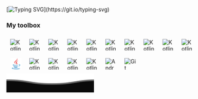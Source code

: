 
[![Typing SVG](https://readme-typing-svg.herokuapp.com?color=%2336BCF7&center=true&vCenter=true&width=600&lines=Hi+there+👋,+I+am+Guo+Yang.+Welcome+to+My+Profile!)](https://git.io/typing-svg)

### My toolbox
<div>
  <img align="left" height="30" width="30" style="margin: 10px;" src="https://cdn.simpleicons.org/Linux" alt="Kotlin" />
  <img align="left" height="30" width="30" style="margin: 10px;"  src="https://cdn.simpleicons.org/ubuntu" alt="Kotlin" />
  <img align="left" height="30" width="30" style="margin: 10px;"  src="https://cdn.simpleicons.org/Windows" alt="Kotlin" />
  <img align="left" height="30" width="30" style="margin: 10px;"  src="https://cdn.simpleicons.org/apple" alt="Kotlin" />
  <img align="left" height="30" width="30" style="margin: 10px;" src="https://cdn.simpleicons.org/c" alt="Kotlin" />
  <img align="left" height="30" width="30" style="margin: 10px;" src="https://cdn.simpleicons.org/powershell" alt="Kotlin" />
  <img align="left" height="30" width="30" style="margin: 10px;" src="https://cdn.simpleicons.org/python" alt="Kotlin" />
  <img align="left" height="30" width="30" style="margin: 10px;" src="https://cdn.simpleicons.org/tensorflow" alt="Kotlin" />
  <img align="left" height="30" width="30" style="margin: 10px;" src="https://cdn.simpleicons.org/pytorch" alt="Kotlin" />
  <img align="left" height="30" width="30" style="margin: 10px;" src="https://cdn.simpleicons.org/pandas" alt="Kotlin" />
  <img align="left" height="30" width="30" style="margin: 10px;" src="https://raw.githubusercontent.com/devicons/devicon/master/icons/java/java-original.svg" alt="Java" />
  <img align="left" height="30" width="30" style="margin: 10px;" src="https://cdn.simpleicons.org/mysql" alt="Kotlin" />
  <img align="left" height="30" width="30" style="margin: 10px;" src="https://cdn.simpleicons.org/redis" alt="Kotlin" />
  <img align="left" height="30" width="30" style="margin: 10px;" src="https://cdn.simpleicons.org/javascript" alt="Kotlin" />
  <img align="left" height="30" width="30" style="margin: 10px;" src="https://cdn.simpleicons.org/react" alt="Kotlin" />



  <img align="left" height="30" width="30" style="margin: 10px;" src="https://cdn.simpleicons.org/Go" alt="Android" />
  <img align="left" height="30" width="30" style="margin: 10px;" src="https://cdn.simpleicons.org/Git" alt="Git" />
  <br/><br/><br/>
</div>


![](assets/Bottom_down.svg)

<!--
**guo602/guo602** is a ✨ _special_ ✨ repository because its `README.md` (this file) appears on your GitHub profile.

Here are some ideas to get you started:

- 🔭 I’m currently working on ...
- 🌱 I’m currently learning ...
- 👯 I’m looking to collaborate on ...
- 🤔 I’m looking for help with ...
- 💬 Ask me about ...
- 📫 How to reach me: ...
- 😄 Pronouns: ...
- ⚡ Fun fact: ...
-->
